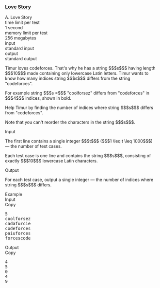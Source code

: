 <h3><a href="https://codeforces.com/contest/1829/problem/A" target="_blank" rel="noopener noreferrer">Love Story</a></h3>

<div class="header"><div class="title">A. Love Story</div><div class="time-limit"><div class="property-title">time limit per test</div>1 second</div><div class="memory-limit"><div class="property-title">memory limit per test</div>256 megabytes</div><div class="input-file input-standard"><div class="property-title">input</div>standard input</div><div class="output-file output-standard"><div class="property-title">output</div>standard output</div></div><div><p>Timur loves codeforces. That's why he has a string $$$s$$$ having length $$$10$$$ made containing only lowercase Latin letters. Timur wants to know how many indices string $$$s$$$ <span class="tex-font-style-bf">differs</span> from the string "<span class="tex-font-style-tt">codeforces</span>".</p><p>For example string $$$s =$$$ "<span class="tex-font-style-tt">co<span class="tex-font-style-bf">ol</span>for<span class="tex-font-style-bf">s</span>e<span class="tex-font-style-bf">z</span></span>" differs from "<span class="tex-font-style-tt">codeforces</span>" in $$$4$$$ indices, shown in bold.</p><p>Help Timur by finding the number of indices where string $$$s$$$ differs from "<span class="tex-font-style-tt">codeforces</span>".</p><p>Note that you can't reorder the characters in the string $$$s$$$.</p></div><div class="input-specification"><div class="section-title">Input</div><p>The first line contains a single integer $$$t$$$ ($$$1 \leq t \leq 1000$$$) — the number of test cases.</p><p>Each test case is one line and contains the string $$$s$$$, consisting of exactly $$$10$$$ lowercase Latin characters.</p></div><div class="output-specification"><div class="section-title">Output</div><p>For each test case, output a single integer — the number of indices where string $$$s$$$ differs.</p></div><div class="sample-tests"><div class="section-title">Example</div><div class="sample-test"><div class="input"><div class="title">Input<div title="Copy" data-clipboard-target="#id005529570005708107" id="id007158604927948453" class="input-output-copier">Copy</div></div><pre id="id005529570005708107"><div class="test-example-line test-example-line-even test-example-line-0">5</div><div class="test-example-line test-example-line-odd test-example-line-1">coolforsez</div><div class="test-example-line test-example-line-even test-example-line-2">cadafurcie</div><div class="test-example-line test-example-line-odd test-example-line-3">codeforces</div><div class="test-example-line test-example-line-even test-example-line-4">paiuforces</div><div class="test-example-line test-example-line-odd test-example-line-5">forcescode</div></pre></div><div class="output"><div class="title">Output<div title="Copy" data-clipboard-target="#id008782809796306161" id="id0035033643908202994" class="input-output-copier">Copy</div></div><pre id="id008782809796306161">4
5
0
4
9
</pre></div></div></div>